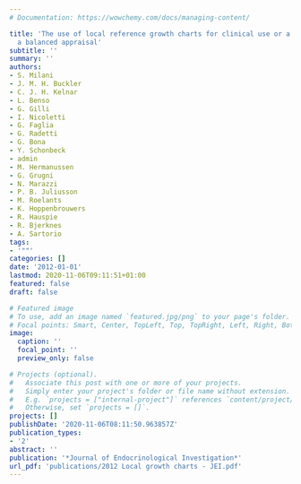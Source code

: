 ```yaml
---
# Documentation: https://wowchemy.com/docs/managing-content/

title: 'The use of local reference growth charts for clinical use or a universal standard:
  a balanced appraisal'
subtitle: ''
summary: ''
authors:
- S. Milani
- J. M. H. Buckler
- C. J. H. Kelnar
- L. Benso
- G. Gilli
- I. Nicoletti
- G. Faglia
- G. Radetti
- G. Bona
- Y. Schonbeck
- admin
- M. Hermanussen
- G. Grugni
- N. Marazzi
- P. B. Juliusson
- M. Roelants
- K. Hoppenbrouwers
- R. Hauspie
- R. Bjerknes
- A. Sartorio
tags:
- '""'
categories: []
date: '2012-01-01'
lastmod: 2020-11-06T09:11:51+01:00
featured: false
draft: false

# Featured image
# To use, add an image named `featured.jpg/png` to your page's folder.
# Focal points: Smart, Center, TopLeft, Top, TopRight, Left, Right, BottomLeft, Bottom, BottomRight.
image:
  caption: ''
  focal_point: ''
  preview_only: false

# Projects (optional).
#   Associate this post with one or more of your projects.
#   Simply enter your project's folder or file name without extension.
#   E.g. `projects = ["internal-project"]` references `content/project/deep-learning/index.md`.
#   Otherwise, set `projects = []`.
projects: []
publishDate: '2020-11-06T08:11:50.963857Z'
publication_types:
- '2'
abstract: ''
publication: '*Journal of Endocrinological Investigation*'
url_pdf: 'publications/2012 Local growth charts - JEI.pdf'
---
```

